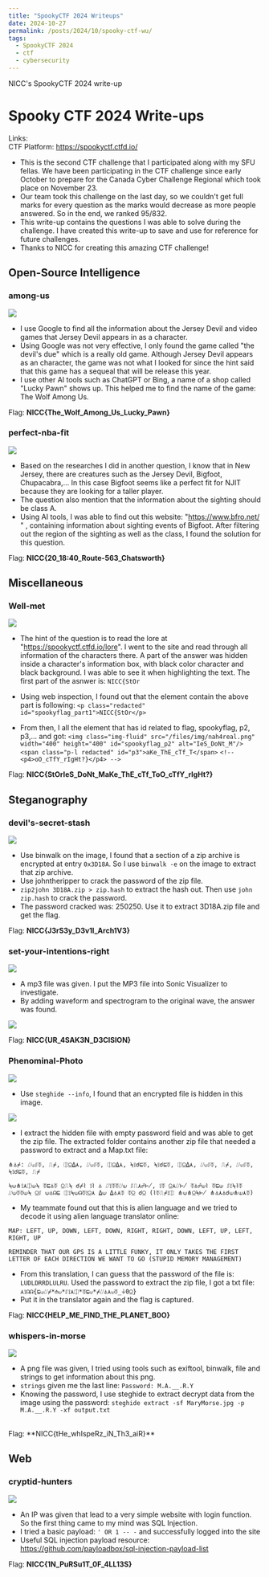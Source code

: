 ```yaml
---
title: "SpookyCTF 2024 Writeups"
date: 2024-10-27
permalink: /posts/2024/10/spooky-ctf-wu/
tags:
  - SpookyCTF 2024
  - ctf
  - cybersecurity
---
```


NICC's SpookyCTF 2024 write-up

# Spooky CTF 2024 Write-ups

Links: <br>
CTF Platform: https://spookyctf.ctfd.io/

- This is the second CTF challenge that I participated along with my SFU fellas. We have been participating in the CTF challenge since early October to prepare for the Canada Cyber ​​​​Challenge Regional which took place on November 23.
- Our team took this challenge on the last day, so we couldn't get full marks for every question as the marks would decrease as more people answered. So in the end, we ranked 95/832.
- This write-up contains the questions I was able to solve during the challenge. I have created this write-up to save and use for reference for future challenges.
- Thanks to NICC for creating this amazing CTF challenge!

## Open-Source Intelligence

### among-us

<img src='/images/amongus.png'>

- I use Google to find all the information about the Jersey Devil and video games that Jersey Devil appears in as a character.
- Using Google was not very effective, I only found the game called "the devil's due" which is a really old game. Although Jersey Devil appears as an character, the game was not what I looked for since the hint said that this game has a sequeal that will be release this year.
- I use other AI tools such as ChatGPT or Bing, a name of a shop called "Lucky Pawn" shows up. This helped me to find the name of the game: The Wolf Among Us. <br>

Flag: **NICC{The_Wolf_Among_Us_Lucky_Pawn}**

### perfect-nba-fit

<img src='/images/perfectnbafit.png'>

- Based on the researches I did in another question, I know that in New Jersey, there are creatures such as the Jersey Devil, Bigfoot, Chupacabra,... In this case Bigfoot seems like a perfect fit for NJIT because they are looking for a taller player.
- The question also mention that the information about the sighting should be class A.
- Using AI tools, I was able to find out this website: "https://www.bfro.net/ " , containing information about sighting events of Bigfoot. After filtering out the region of the sighting as well as the class, I found the solution for this question. <br>

Flag: **NICC{20_18:40_Route-563_Chatsworth}**

## Miscellaneous

### Well-met

<img src='/images/wellmet.png'>

- The hint of the question is to read the lore at "https://spookyctf.ctfd.io/lore". I went to the site and read through all information of the characters there. A part of the answer was hidden inside a character's information box, with black color character and black background. I was able to see it when highlighting the text. The first part of the asnwer is: `NICC{StOr`
- Using web inspection, I found out that the element contain the above part is following:
  `<p class="redacted" id="spookyflag_part1">NICC{StOr</p>`

- From then, I all the element that has id related to flag, spookyflag, p2, p3,... and got:
  `<img class="img-fluid" src="/files/img/nah4real.png" width="400" height="400" id="spookyflag_p2" alt="IeS_DoNt_M"/>`
  `<span class="p-l redacted" id="p3">aKe_ThE_cTf_T</span>`
  `<!--<p4>oO_cTfY_rIgHt?}</p4> -->`
  <br>

Flag: **NICC{StOrIeS_DoNt_MaKe_ThE_cTf_ToO_cTfY_rIgHt?}**

## Steganography

### devil's-secret-stash

<img src='/images/devilsecret.png'>

- Use binwalk on the image, I found that a section of a zip archive is encrypted at entry `0x3D18A`. So I use `binwalk -e` on the image to extract that zip archive.
- Use johntheripper to crack the password of the zip file.
- `zip2john 3D18A.zip > zip.hash` to extract the hash out. Then use `john zip.hash` to crack the password.
- The password cracked was: 250250. Use it to extract 3D18A.zip file and get the flag. <br>

Flag: **NICC{J3rS3y_D3v1l_Arch1V3}**

### set-your-intentions-right

<img src='/images/intention.png'>

- A mp3 file was given. I put the MP3 file into Sonic Visualizer to investigate.
- By adding waveform and spectrogram to the original wave, the answer was found.

<img src='/images/intentiona.png'>

Flag: **NICC{UR_4SAK3N_D3CISION}**

### Phenominal-Photo

<img src='/images/pheno.png'>

- Use `steghide --info`, I found that an encrypted file is hidden in this image.

<img src='/images/phenn.png'>

- I extract the hidden file with empty password field and was able to get the zip file. The extracted folder contains another zip file that needed a password to extract and a Map.txt file:

```
⋔⏃⌿: ⌰⟒⎎⏁, ⎍⌿, ⎅⍜⍙⋏, ⌰⟒⎎⏁, ⎅⍜⍙⋏, ⍀⟟☌⊑⏁, ⍀⟟☌⊑⏁, ⎅⍜⍙⋏, ⌰⟒⎎⏁, ⎍⌿, ⌰⟒⎎⏁, ⍀⟟☌⊑⏁, ⎍⌿

⍀⟒⋔⟟⋏⎅⟒⍀ ⏁⊑⏃⏁ ⍜⎍⍀ ☌⌿⌇ ⟟⌇ ⏃ ⌰⟟⏁⏁⌰⟒ ⎎⎍⋏☍⊬, ⟟⏁ ⍜⋏⌰⊬ ⏁⏃☍⟒⌇ ⏁⊑⟒ ⎎⟟⍀⌇⏁ ⌰⟒⏁⏁⟒⍀ ⍜⎎ ⟒⏃☊⊑ ⎅⟟⍀⟒☊⏁⟟⍜⋏ ⍙⟒ ⍙⏃⋏⏁ ⏁⍜ ☌⍜ (⌇⏁⎍⌿⟟⎅ ⋔⟒⋔⍜⍀⊬ ⋔⏃⋏⏃☌⟒⋔⟒⋏⏁)
```

- My teammate found out that this is alien language and we tried to decode it using alien language translator online:

```
MAP: LEFT, UP, DOWN, LEFT, DOWN, RIGHT, RIGHT, DOWN, LEFT, UP, LEFT, RIGHT, UP

REMINDER THAT OUR GPS IS A LITTLE FUNKY, IT ONLY TAKES THE FIRST LETTER OF EACH DIRECTION WE WANT TO GO (STUPID MEMORY MANAGEMENT)
```

- From this translation, I can guess that the password of the file is: `LUDLDRRDLULRU`. Used the password to extract the zip file, I got a txt file: `⋏⟟☊☊{⊑⟒⌰⌿*⋔⟒*⎎⟟⋏⎅*⏁⊑⟒*⌿⌰⏃⋏⟒⏁_⏚0⍜}`
- Put it in the translator again and the flag is captured.
  <br>

Flag: **NICC{HELP_ME_FIND_THE_PLANET_B0O}**

### whispers-in-morse

<img src='/images/morse.png'>

- A png file was given, I tried using tools such as exiftool, binwalk, file and strings to get information about this png.
- `strings` given me the last line: `Password: M.A.__.R.Y`
- Knowing the password, I use steghide to extract decrypt data from the image using the password:
  `steghide extract -sf MaryMorse.jpg -p M.A.__.R.Y -xf output.txt`

<br>
Flag: **NICC{tHe_whIspeRz_iN_Th3_aiR}**

## Web

### cryptid-hunters

<img src='/images/crytidhunter.png'>

- An IP was given that lead to a very simple website with login function. So the first thing came to my mind was SQL Injection.
- I tried a basic payload: `' OR 1 -- -` and successfully logged into the site
- Useful SQL injection payload resource: https://github.com/payloadbox/sql-injection-payload-list

Flag: **NICC{1N_PuRSu1T_0F_4LL13S}**

```

```
